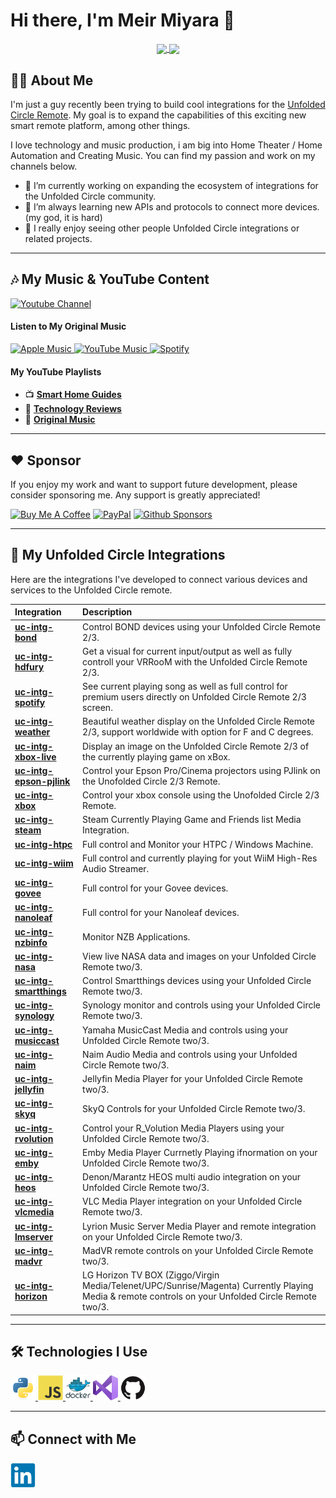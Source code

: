 # Hi there, I'm Meir Miyara 👋

<p align="center">
  <a href="https://github.com/anuraghazra/github-readme-stats">
    <img align="center" src="https://github-readme-stats.vercel.app/api?username=mase1981&show_icons=true&theme=dracula&include_all_commits=true&count_private=false&rank_icon=github" />
  </a>
  <a href="https://github.com/anuraghazra/github-readme-stats">
    <img align="center" src="https://github-readme-stats.vercel.app/api/top-langs/?username=mase1981&layout=compact&theme=dracula" />
  </a>
</p>

## 👨‍💻 About Me

I'm just a guy recently been trying to build cool integrations for the [Unfolded Circle Remote](https://www.unfoldedcircle.com/). My goal is to expand the capabilities of this exciting new smart remote platform, among other things.

I love technology and music production, i am big into Home Theater / Home Automation and Creating Music. You can find my passion and work on my channels below.

- 🔭 I’m currently working on expanding the ecosystem of integrations for the Unfolded Circle community.
- 🌱 I’m always learning new APIs and protocols to connect more devices. (my god, it is hard)
- 👯 I really enjoy seeing other people Unfolded Circle integrations or related projects.

---

## 🎶 My Music & YouTube Content

<p align="left">
  <a href="https://www.youtube.com/@MeirMiyara" target="_blank">
    <img src="https://img.shields.io/badge/YouTube-FF0000?style=for-the-badge&logo=youtube&logoColor=white" alt="Youtube Channel"/>
  </a>
</p>

#### Listen to My Original Music
<p align="left">
  <a href="https://music.apple.com/us/artist/dj-m-a-s-e/415548672" target="_blank">
    <img src="https://img.shields.io/badge/Apple_Music-9933CC?style=for-the-badge&logo=apple-music&logoColor=white" alt="Apple Music"/>
  </a>
  <a href="https://music.youtube.com/channel/UCIIh2l3S1-DZ0x8_2rn89eg" target="_blank">
    <img src="https://img.shields.io/badge/YouTube_Music-FF0000?style=for-the-badge&logo=youtube-music&logoColor=white" alt="YouTube Music"/>
  </a>
  <a href="YOUR_SPOTIFY_ARTIST_LINK_HERE" target="_blank">
    <img src="https://img.shields.io/badge/Spotify-1ED760?style=for-the-badge&logo=spotify&logoColor=white" alt="Spotify"/>
  </a>
</p>

#### My YouTube Playlists
* 📺 **[Smart Home Guides](https://www.youtube.com/playlist?list=PLrO-WnD_o_gKabF4EaEriaPdTlR1fBXpu)**
* 🔌 **[Technology Reviews](https://www.youtube.com/playlist?list=PLrO-WnD_o_gIquDpZxIJhhs2OOvm3SYyw)**
* 🎵 **[Original Music](https://www.youtube.com/playlist?list=OLAK5uy_nADxaf1C79ChNUb5Pfrfg8YrOaPjLWc_0)**

---

## ❤️ Sponsor

If you enjoy my work and want to support future development, please consider sponsoring me. Any support is greatly appreciated!

[![Buy Me A Coffee](https://img.shields.io/badge/buy%20me%20a%20coffee-donate-yellow.svg)](https://buymeacoffee.com/meirmiyara)
[![PayPal](https://img.shields.io/badge/PayPal-donate-blue.svg)](https://paypal.me/mmiyara)
[![Github Sponsors](https://img.shields.io/badge/GitHub%20Sponsors-30363D?&logo=GitHub-Sponsors&logoColor=EA4AAA)](https://github.com/sponsors/mase1981/button)

---

## 🚀 My Unfolded Circle Integrations

Here are the integrations I've developed to connect various devices and services to the Unfolded Circle remote.

| Integration                                                              | Description                                                                                                       |
| :----------------------------------------------------------------------- | :---------------------------------------------------------------------------------------------------------------- |
| **[uc-intg-bond](https://github.com/mase1981/uc-intg-bond)** | Control BOND devices using your Unfolded Circle Remote 2/3.                                                       |
| **[uc-intg-hdfury](https://github.com/mase1981/uc-intg-hdfury)** | Get a visual for current input/output as well as fully controll your VRRooM with the Unfolded Circle Remote 2/3. |
| **[uc-intg-spotify](https://github.com/mase1981/uc-intg-spotify)** | See current playing song as well as full control for premium users directly on Unfolded Circle Remote 2/3 screen. |
| **[uc-intg-weather](https://github.com/mase1981/uc-intg-weather)** | Beautiful weather display on the Unfolded Circle Remote 2/3, support worldwide with option for F and C degrees.   |
| **[uc-intg-xbox-live](https://github.com/mase1981/uc-intg-xbox-live)** | Display an image on the Unfolded Circle Remote 2/3 of the currently playing game on xBox.                         |
| **[uc-intg-epson-pjlink](https://github.com/mase1981/uc-intg-epson-pjlink)** | Control your Epson Pro/Cinema projectors using PJlink on the Unofolded Circle 2/3 Remote.                       |
| **[uc-intg-xbox](https://github.com/mase1981/uc-intg-xbox)** | Control your xbox console using the Unofolded Circle 2/3 Remote.                                                  |
| **[uc-intg-steam](https://github.com/mase1981/uc-intg-steam)** | Steam Currently Playing Game and Friends list Media Integration.                                                  |
| **[uc-intg-htpc](https://github.com/mase1981/uc-intg-htpc)** | Full control and Monitor your HTPC / Windows Machine.                                                             |
| **[uc-intg-wiim](https://github.com/mase1981/uc-intg-wiim)** | Full control and currently playing for yout WiiM High-Res Audio Streamer.                                         |
| **[uc-intg-govee](https://github.com/mase1981/uc-intg-govee)** | Full control for your Govee devices.                                                                              |
| **[uc-intg-nanoleaf](https://github.com/mase1981/uc-intg-nanoleaf)** | Full control for your Nanoleaf devices.                                                                           |
| **[uc-intg-nzbinfo](https://github.com/mase1981/uc-intg-nzbinfo)** | Monitor NZB Applications.                                                                                         |
| **[uc-intg-nasa](https://github.com/mase1981/uc-intg-nasa)** | View live NASA data and images on your Unfolded Circle Remote two/3.                                              |
| **[uc-intg-smartthings](https://github.com/mase1981/uc-intg-smartthings)** | Control Smartthings devices using your Unfolded Circle Remote two/3.                                              |
| **[uc-intg-synology](https://github.com/mase1981/uc-intg-synology-system)** | Synology monitor and controls using your Unfolded Circle Remote two/3.                                            |
| **[uc-intg-musiccast](https://github.com/mase1981/uc-intg-musiccast)** | Yamaha MusicCast Media and controls using your Unfolded Circle Remote two/3.                                      |
| **[uc-intg-naim](https://github.com/mase1981/uc-intg-naim)** | Naim Audio Media and controls using your Unfolded Circle Remote two/3.                                            |
| **[uc-intg-jellyfin](https://github.com/mase1981/uc-intg-jellyfin)** | Jellyfin Media Player for your Unfolded Circle Remote two/3.                                                      |
| **[uc-intg-skyq](https://github.com/mase1981/uc-intg-skyq)** | SkyQ Controls for your Unfolded Circle Remote two/3.                                                               |
| **[uc-intg-rvolution](https://github.com/mase1981/uc-intg-rvolution)** | Control your R_Volution Media Players using your Unfolded Circle Remote two/3.                                                               |
| **[uc-intg-emby](https://github.com/mase1981/uc-intg-emby)** | Emby Media Player Currnetly Playing ifnormation on your Unfolded Circle Remote two/3.                                                               |
|  **[uc-intg-heos](https://github.com/mase1981/uc-intg-heos)** | Denon/Marantz HEOS multi audio integration on your Unfolded Circle Remote two/3.                                                               |
|  **[uc-intg-vlcmedia](https://github.com/mase1981/uc-intg-vlcmedia)** | VLC Media Player integration on your Unfolded Circle Remote two/3.                                                               |
| **[uc-intg-lmserver](https://github.com/mase1981/uc-intg-lmserver)** | Lyrion Music Server Media Player and remote integration on your Unfolded Circle Remote two/3.    |                    
| **[uc-intg-madvr](https://github.com/mase1981/uc-intg-madvr)** | MadVR remote controls on your Unfolded Circle Remote two/3. |
| **[uc-intg-horizon](https://github.com/mase1981/uc-intg-horizon)** | LG Horizon TV BOX (Ziggo/Virgin Media/Telenet/UPC/Sunrise/Magenta) Currently Playing Media & remote controls on your Unfolded Circle Remote two/3. |
                                
---

## 🛠️ Technologies I Use

<p align="left">
  <a href="https://www.python.org" target="_blank"> <img src="https://raw.githubusercontent.com/devicons/devicon/master/icons/python/python-original.svg" alt="python" width="40" height="40"/> </a>
  <a href="https://developer.mozilla.org/en-US/docs/Web/JavaScript" target="_blank"> <img src="https://raw.githubusercontent.com/devicons/devicon/master/icons/javascript/javascript-original.svg" alt="javascript" width="40" height="40"/> </a>
  <a href="https://www.docker.com/" target="_blank"> <img src="https://raw.githubusercontent.com/devicons/devicon/master/icons/docker/docker-original-wordmark.svg" alt="docker" width="40" height="40"/> </a>
  <a href="https://visualstudio.microsoft.com/" target="_blank"> <img src="https://raw.githubusercontent.com/devicons/devicon/master/icons/visualstudio/visualstudio-original.svg" alt="docker" width="40" height="40"/> </a>
  <a href="https://www.github.com/" target="_blank"> <img src="https://raw.githubusercontent.com/devicons/devicon/master/icons/github/github-original.svg" alt="docker" width="40" height="40"/> </a>
</p>

---

## 📫 Connect with Me

 <a href="https://www.linkedin.com/in/meirmiyara/" target="_blank"> <img src="https://raw.githubusercontent.com/devicons/devicon/master/icons/linkedin/linkedin-original.svg" alt="linkedin" width="40" height="40"/>
<p align="left">
  </p>
